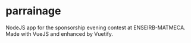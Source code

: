 # parrainage
NodeJS app for the sponsorship evening contest at ENSEIRB-MATMECA.
Made with VueJS and enhanced by Vuetify.
